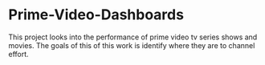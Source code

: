 # Prime-Video-Dashboards
This project looks into the performance of prime video tv series shows and movies. The goals of this of this work is identify where they are to channel effort.
